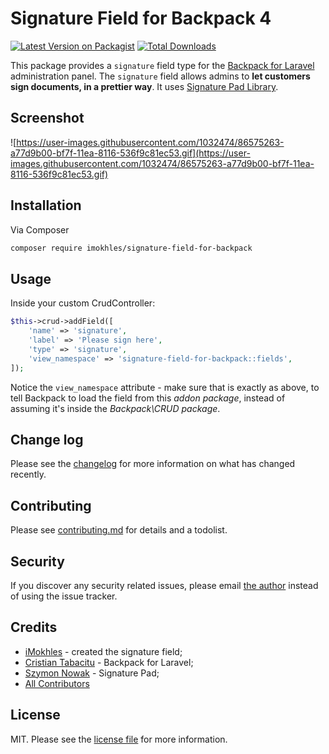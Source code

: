 # Signature Field for Backpack 4

[![Latest Version on Packagist][ico-version]][link-packagist]
[![Total Downloads][ico-downloads]][link-downloads]

This package provides a ```signature``` field type for the [Backpack for Laravel](https://backpackforlaravel.com/) administration panel. The ```signature``` field allows admins to **let customers sign documents, in a prettier way**. It uses [Signature Pad Library](https://github.com/szimek/signature_pad).


## Screenshot

![https://user-images.githubusercontent.com/1032474/86575263-a77d9b00-bf7f-11ea-8116-536f9c81ec53.gif](https://user-images.githubusercontent.com/1032474/86575263-a77d9b00-bf7f-11ea-8116-536f9c81ec53.gif)

## Installation

Via Composer

``` bash
composer require imokhles/signature-field-for-backpack
```

## Usage

Inside your custom CrudController:

```php
$this->crud->addField([
    'name' => 'signature',
    'label' => 'Please sign here',
    'type' => 'signature',
    'view_namespace' => 'signature-field-for-backpack::fields',
]);
```

Notice the ```view_namespace``` attribute - make sure that is exactly as above, to tell Backpack to load the field from this _addon package_, instead of assuming it's inside the _Backpack\CRUD package_.

## Change log

Please see the [changelog](changelog.md) for more information on what has changed recently.

## Contributing

Please see [contributing.md](contributing.md) for details and a todolist.

## Security

If you discover any security related issues, please email [the author](composer.json) instead of using the issue tracker.

## Credits

- [iMokhles](https://github.com/imokhles) - created the signature field;
- [Cristian Tabacitu](https://github.com/tabacitu) - Backpack for Laravel;
- [Szymon Nowak](https://github.com/szimek) - Signature Pad;
- [All Contributors][link-contributors]

## License

MIT. Please see the [license file](license.md) for more information.

[ico-version]: https://img.shields.io/packagist/v/imokhles/signature-field-for-backpack.svg?style=flat-square
[ico-downloads]: https://img.shields.io/packagist/dt/imokhles/signature-field-for-backpack.svg?style=flat-square

[link-packagist]: https://packagist.org/packages/imokhles/signature-field-for-backpack
[link-downloads]: https://packagist.org/packages/imokhles/signature-field-for-backpack
[link-author]: https://imokhles.com
[link-contributors]: ../../contributors
